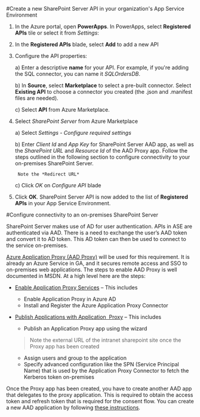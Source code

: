 <properties
	pageTitle="Create a new SharePoint Server API in your organization's App Service Environment"
	description="Create a new SharePoint Server API in your organization's App Service Environment"
	services="power-apps"
	documentationCenter="" 
	authors="rajram"
	manager="dwrede"
	editor=""/>

<tags
   ms.service="power-apps"
   ms.devlang="na"
   ms.topic="article"
   ms.tgt_pltfrm="na"
   ms.workload="" 
   ms.date="11/03/2015"
   ms.author="rajram"/>

#Create a new SharePoint Server API in your organization's App Service Environment

1. In the Azure portal, open **PowerApps**. In PowerApps, select **Registered APIs** tile or select it from *Settings*:  


2. In the **Registered APIs** blade, select **Add** to add a new API

3. Configure the API properties:  


	a) Enter a descriptive **name** for your API. For example, if you're adding the SQL connector, you can name it *SQLOrdersDB*.  
	
	b) In **Source**, select **Marketplace** to select a pre-built connector. Select **Existing API** to choose a connector you created (the .json and .manifest files are needed).  
	
	c) Select **API** from Azure Marketplace.  

4. Select *SharePoint Server* from Azure Marketplace

	a) Select *Settings - Configure required settings*
	
	b) Enter *Client Id* and *App Key* for SharePoint Server AAD app, as well as the *SharePoint URL* and *Resource Id* of the AAD Proxy app. Follow the steps outlined in the following section to configure connectivity to your on-premises SharePoint Server.
		
		Note the *Redirect URL*
	


	c) Click *OK* on *Configure API* blade

5. Click **OK**. SharePoint Server API is now added to the list of **Registered APIs** in your App Service Environment.

#Configure connectivity to an on-premises SharePoint Server

SharePoint Server makes use of AD for user authentication. APIs in ASE are authenticated via AAD. There is a need to exchange the user’s AAD token and convert it to AD token. This AD token can then be used to connect to the service on-premises.

[Azure Application Proxy (AAD Proxy)][2] will be used for this requirement. It is already an Azure Service in GA, and it secures remote access and SSO to on-premises web applications. The steps to enable AAD Proxy is well documented in MSDN. At a high level here are the steps:

- [Enable Application Proxy Services][3] – This includes
	- Enable Application Proxy in Azure AD
	- Install and Register the Azure Application Proxy Connector

- [Publish Applications with Application  Proxy][4] – This includes
	- Publish an Application Proxy app using the wizard
	> Note the external URL of the intranet sharepoint site once the Proxy app has been created
	- Assign users and group to the application
	- Specify advanced configuration like the SPN (Service Principal Name) that is used by the Application Proxy Connector to fetch the Kerberos token on-premises

Once the Proxy app has been created, you have to create another AAD app that delegates to the proxy application. This is required to obtain the access token and refresh token that is required for the consent flow. You can create a new AAD application by following [these instructions][1].

<!--References-->
[1]: https://azure.microsoft.com/en-us/documentation/articles/active-directory-integrating-applications/  
[2]: https://msdn.microsoft.com/en-us/library/azure/dn768219.aspx
[3]: https://msdn.microsoft.com/en-us/library/azure/dn768214.aspx
[4]: https://msdn.microsoft.com/en-us/library/azure/dn768220.aspx